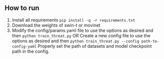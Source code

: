 ## How to run

1. Install all requirements ```pip install -q -r requirements.txt```
2. Download the weights of swin-t or movinet
3. Modify the config/params.yaml file to use the options as desired and then ```python train_threat.py```
OR
Create a new config file to use the options as desired and then ```python train_threat.py --config path-to-config-yaml```
Properly set the path of datasets and model checkpoint path in the config.
